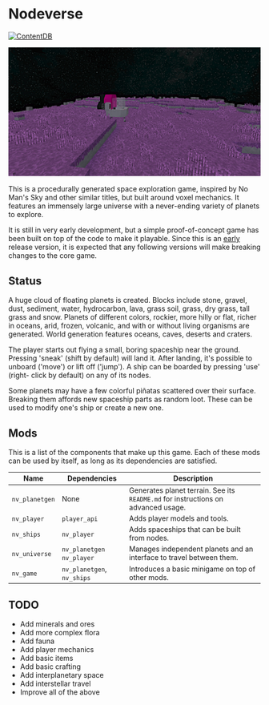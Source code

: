 # Nodeverse
[![ContentDB](https://content.minetest.net/packages/aerkiaga/nodeverse/shields/downloads/)](https://content.minetest.net/packages/aerkiaga/nodeverse/)

![Screenshot](screenshot.jpg)

This is a procedurally generated space exploration game, inspired by No Man's
Sky and other similar titles, but built around voxel mechanics. It features an
immensely large universe with a never-ending variety of planets to explore.

It is still in very early development, but a simple proof-of-concept game has
been built on top of the code to make it playable. Since this is an
[early](https://semver.org/#spec-item-4) release version, it is expected that
any following versions will make breaking changes to the core game.

## Status
A huge cloud of floating planets is created. Blocks include stone, gravel, dust,
sediment, water, hydrocarbon, lava, grass soil, grass, dry grass, tall grass and
snow. Planets of different colors, rockier, more hilly or flat, richer in
oceans, arid, frozen, volcanic, and with or without living organisms are
generated. World generation features oceans, caves, deserts and craters.

The player starts out flying a small, boring spaceship near the ground. Pressing
'sneak' (shift by default) will land it. After landing, it's possible to unboard
('move') or lift off ('jump'). A ship can be boarded by pressing 'use' (right-
click by default) on any of its nodes.

Some planets may have a few colorful piñatas scattered over their surface.
Breaking them affords new spaceship parts as random loot. These can be used to
modify one's ship or create a new one.

## Mods
This is a list of the components that make up this game. Each of these mods can
be used by itself, as long as its dependencies are satisfied.

Name | Dependencies | Description
---- | ------------ | -----------
`nv_planetgen` | None | Generates planet terrain. See its `README.md` for instructions on advanced usage.
`nv_player` | `player_api` | Adds player models and tools.
`nv_ships` | `nv_player` | Adds spaceships that can be built from nodes.
`nv_universe` | `nv_planetgen` `nv_player` | Manages independent planets and an interface to travel between them.
`nv_game` | `nv_planetgen`, `nv_ships` | Introduces a basic minigame on top of other mods.

## TODO
 * Add minerals and ores
 * Add more complex flora
 * Add fauna
 * Add player mechanics
 * Add basic items
 * Add basic crafting
 * Add interplanetary space
 * Add interstellar travel
 * Improve all of the above
